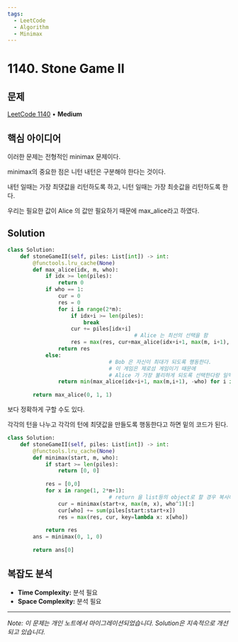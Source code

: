 ```yaml
---
tags:
  - LeetCode
  - Algorithm
  - Minimax
---
```


# 1140. Stone Game II

## 문제

[LeetCode 1140](https://leetcode.com/problems/stone-game-ii/) • **Medium**

## 핵심 아이디어

이러한 문제는 전형적인 minimax 문제이다.

  

minimax의 중요한 점은 니턴 내턴은 구분해야 한다는 것이다.

  

내턴 일때는 가장 최댓값을 리턴하도록 하고, 니턴 일때는 가장 최솟값을 리턴하도록 한다.

우리는 필요한 값이 Alice 의 값만 필요하기 때문에 max_alice라고 하였다.

## Solution

```python
class Solution:
    def stoneGameII(self, piles: List[int]) -> int:
        @functools.lru_cache(None)
        def max_alice(idx, m, who):
            if idx >= len(piles):
                return 0
            if who == 1:
                cur = 0
                res = 0
                for i in range(2*m):
                    if idx+i >= len(piles):
                        break
                    cur += piles[idx+i]
										# Alice 는 최선의 선택을 함
                    res = max(res, cur+max_alice(idx+i+1, max(m, i+1), -who))
                return res
            else:
								# Bob 은 자신이 최대가 되도록 행동한다.
								# 이 게임은 제로섬 게임이기 때문에
								# Alice 가 가장 불리하게 되도록 선택한다랑 일맥상통한다.
                return min(max_alice(idx+i+1, max(m,i+1), -who) for i in range(2*m))
        
        return max_alice(0, 1, 1)
```

  

보다 정확하게 구할 수도 있다.

각각의 턴을 나누고 각각의 턴에 최댓값을 만들도록 행동한다고 하면 밑의 코드가 된다.

```python
class Solution:
    def stoneGameII(self, piles: List[int]) -> int:
        @functools.lru_cache(None)
        def minimax(start, m, who):
            if start >= len(piles):
                return [0, 0]
            
            res = [0,0]
            for x in range(1, 2*m+1):
								# return 을 list등의 object로 할 경우 복사해주고 사용하자.
                cur = minimax(start+x, max(m, x), who^1)[:]
                cur[who] += sum(piles[start:start+x])
                res = max(res, cur, key=lambda x: x[who])
            
            return res
        ans = minimax(0, 1, 0)
        
        return ans[0]
```

## 복잡도 분석

- **Time Complexity:** 분석 필요
- **Space Complexity:** 분석 필요


---

*Note: 이 문제는 개인 노트에서 마이그레이션되었습니다. Solution은 지속적으로 개선되고 있습니다.*
